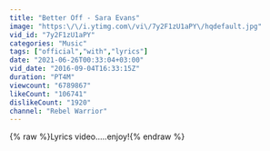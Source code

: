```yaml
---
title: "Better Off - Sara Evans"
image: "https:\/\/i.ytimg.com\/vi\/7y2F1zU1aPY\/hqdefault.jpg"
vid_id: "7y2F1zU1aPY"
categories: "Music"
tags: ["official","with","lyrics"]
date: "2021-06-26T00:33:04+03:00"
vid_date: "2016-09-04T16:33:15Z"
duration: "PT4M"
viewcount: "6789867"
likeCount: "106741"
dislikeCount: "1920"
channel: "Rebel Warrior"
---
```

{% raw %}Lyrics video.....enjoy!{% endraw %}
